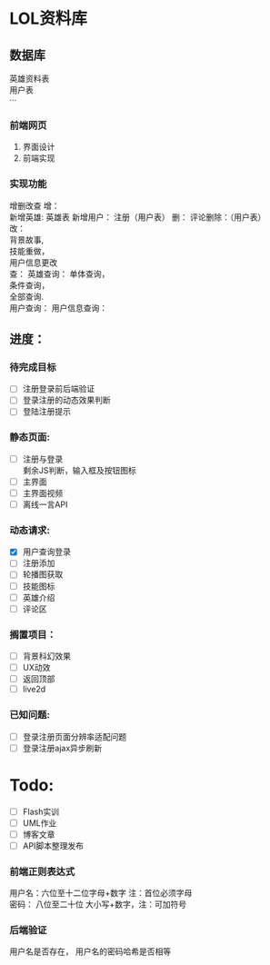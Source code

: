 # LOL资料库
## 数据库
英雄资料表  
用户表  
···
### 前端网页
1. 界面设计
2. 前端实现
### 实现功能
增删改查
增：  
    新增英雄:  英雄表
    新增用户： 注册（用户表）
删：
    评论删除：（用户表）  
改：  
    背景故事,  
    技能重做，  
    用户信息更改  
查：
    英雄查询： 
        单体查询，  
        条件查询，  
        全部查询.  
    用户查询： 
        用户信息查询：  

## 进度：  
### 待完成目标 
- [ ] 注册登录前后端验证
- [ ] 登录注册的动态效果判断
- [ ] 登陆注册提示
### 静态页面:  
- [ ] 注册与登录  
剩余JS判断，输入框及按钮图标
- [ ] 主界面
- [ ] 主界面视频
- [ ] 离线一言API
### 动态请求:
- [x] 用户查询登录
- [ ] 注册添加
- [ ] 轮播图获取
- [ ] 技能图标
- [ ] 英雄介绍
- [ ] 评论区
### 搁置项目：
- [ ] 背景科幻效果
- [ ] UX动效
- [ ] 返回顶部
- [ ] live2d

### 已知问题:  
- [ ] 登录注册页面分辨率适配问题
- [ ] 登录注册ajax异步刷新

# Todo:
- [ ] Flash实训
- [ ] UML作业
- [ ] 博客文章
- [ ] API脚本整理发布

### 前端正则表达式
用户名：六位至十二位字母+数字 注：首位必须字母  
密码：  八位至二十位 大小写+数字，注：可加符号
### 后端验证
用户名是否存在，  用户名的密码哈希是否相等
